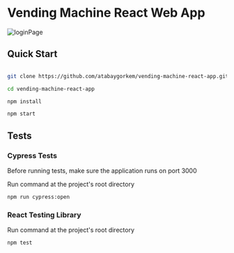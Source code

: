 # Vending Machine React Web App

![loginPage](https://user-images.githubusercontent.com/71181868/236713725-611f8d2b-9bed-40a8-b0d2-e09d7ebb54e1.png)

## Quick Start

```sh

git clone https://github.com/atabaygorkem/vending-machine-react-app.git

cd vending-machine-react-app

npm install

npm start

```

## Tests

### Cypress Tests

Before running tests, make sure the application runs on port 3000

Run command at the project's root directory

```sh
npm run cypress:open
```

### React Testing Library

Run command at the project's root directory

```sh
npm test
```
